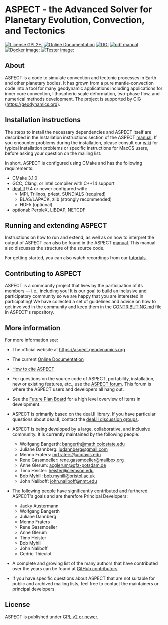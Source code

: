 ASPECT - the Advanced Solver for Planetary Evolution, Convection, and Tectonics
====================================================================================

[![License GPL2+:](https://img.shields.io/badge/License-GPL%202%2B-red)](https://github.com/geodynamics/aspect/blob/main/LICENSE)
[![Online Documentation](https://readthedocs.org/projects/aspect-documentation/badge/?version=latest)](https://aspect-documentation.readthedocs.io/en/latest/)
[![DOI](https://zenodo.org/badge/DOI/10.5281/zenodo.6903424.svg)](https://doi.org/10.5281/zenodo.6903424)
[![pdf manual](https://img.shields.io/badge/get-PDF-green.svg)](https://doi.org/10.6084/m9.figshare.4865333)
[![Docker image:](https://github.com/geodynamics/aspect/actions/workflows/docker.yml/badge.svg)](https://hub.docker.com/r/geodynamics/aspect)
[![Tester image:](https://github.com/geodynamics/aspect/actions/workflows/build_tester_base_image.yml/badge.svg)](https://github.com/geodynamics/aspect/actions/workflows/build_tester_base_image.yml)

About
-----

ASPECT is a code to simulate convection and tectonic processes in
Earth and other planetary bodies. It has grown from a pure
mantle-convection code into a tool for many geodynamic applications
including applications for inner core convection, lithospheric scale
deformation, two-phase flow, and numerical methods development. The
project is supported by CIG (https://geodynamics.org).


Installation instructions
-------------------------

The steps to install the necessary dependencies and ASPECT itself are described
in the Installation instructions section of the ASPECT
[manual](https://aspect-documentation.readthedocs.io/en/latest/user/install/index.html). If you encounter
problems during the installation, please consult our
[wiki](https://github.com/geodynamics/aspect/wiki) for typical installation
problems or specific instructions for MacOS users, before asking your question
on the mailing list.

In short, ASPECT is configured using CMake and has the following requirements:
- CMake 3.1.0
- GCC, Clang, or Intel compiler with C++14 support
- [deal.II](https://github.com/dealii/dealii) 9.4 or newer configured with:
  - MPI, Trilinos, p4est, SUNDIALS (required)
  - BLAS/LAPACK, zlib (strongly recommended)
  - HDF5 (optional)
- optional: PerpleX, LIBDAP, NETCDF

Running and extending ASPECT
----------------------------

Instructions on how to run and extend, as well as on how to interpret the
output of ASPECT can also be found in the ASPECT
[manual](https://aspect-documentation.readthedocs.io/en/latest/index.html). This manual also
discusses the structure of the source code.

For getting started, you can also watch recordings from our
[tutorials](https://github.com/geodynamics/aspect/wiki/Tutorial-Materials).


Contributing to ASPECT
----------------------

ASPECT is a community project that lives by the participation of its
members — i.e., including you! It is our goal to build an inclusive
and participatory community so we are happy that you are interested in
participating! We have collected a set of guidelines and advice on how
to get involved in the community and keep them in the
[CONTRIBUTING.md](CONTRIBUTING.md)
file in ASPECT's repository.



More information
----------------

For more information see:
 - The official website at https://aspect.geodynamics.org
 - The current [Online Documentation](https://aspect-documentation.readthedocs.io/en/latest/)
 - [How to cite ASPECT](https://aspect.geodynamics.org/cite.html)
 - For questions on the source code of ASPECT, portability, installation, new or existing features, etc., use the [ASPECT forum](https://community.geodynamics.org/c/aspect). This forum is where the ASPECT users and developers all hang out.
 - See the [Future Plan Board](https://github.com/geodynamics/aspect/projects/2) for a high level overview of items in development.
 - ASPECT is primarily based on the deal.II library. If you have particular questions about deal.II, contact the [deal.II discussion groups](https://www.dealii.org/mail.html).
 - ASPECT is being developed by a large, collaborative, and inclusive community. It is currently maintained by the following people:
     - Wolfgang Bangerth: bangerth@math.colostate.edu
     - Juliane Dannberg: judannberg@gmail.com
     - Menno Fraters: mrfraters@ucdavis.edu
     - Rene Gassmoeller: rene.gassmoeller@mailbox.org
     - Anne Glerum: acglerum@gfz-potsdam.de
     - Timo Heister: heister@clemson.edu
     - Bob Myhill: bob.myhill@bristol.ac.uk
     - John Naliboff: john.naliboff@nmt.edu

 - The following people have significantly contributed and furthered ASPECT's goals and are therefore Principal Developers:

   - Jacky Austermann
   - Wolfgang Bangerth
   - Juliane Dannberg
   - Menno Fraters
   - Rene Gassmoeller
   - Anne Glerum
   - Timo Heister
   - Bob Myhill
   - John Naliboff
   - Cedric Thieulot

 - A complete and growing list of the many authors that have contributed over the years can be found at [GitHub contributors](https://github.com/geodynamics/aspect/graphs/contributors).
 - If you have specific questions about ASPECT that are not suitable for public and archived mailing lists, feel free to contact the maintainers or principal developers.



License
-------

ASPECT is published under [GPL v2 or newer](LICENSE).
